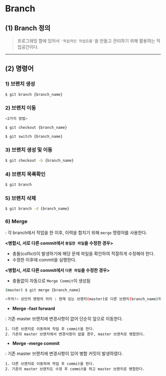 # Branch

## (1) Branch 정의

> 프로그래밍 함에 있어서 `'독립적인 작업흐름'`을 만들고 관리하기 위해 활용하는 작업공간이다.

---

## (2) 명령어

### **1) 브랜치 생성**

```bash
$ git branch {branch_name}
```

### **2) 브랜치 이동**

```bash
<2가지 방법>

$ git checkout {branch_name}

$ git switch {branch_name}
```

### **3) 브랜치 생성 및 이동**

```bash
$ git checkout -b {branch_name}
```

### **4) 브랜치 목록확인**

```bash
$ git branch
```

### **5) 브랜치 삭제**

```bash
$ git branch -d {branch_name}
```

### **6) Merge**


: 각 branch에서 작업을 한 이후, 이력을 합치기 위해 `merge` 명령어를 사용한다.

**<병합시, 서로 다른 commit에서 `동일한 파일`을 수정한 경우>**
  - 충돌(coflict)이 발생하기에 해당 문제 파일을 확인하여 적절하게 수정해야 한다.
  - 수정한 이후에 commit을 실행한다.

**<병합시, 서로 다른 commit에서 `다른 파일`을 수정한 경우>**
  - 충돌없이 자동으로 `Merge Commit`이 생성됨

```bash
(master) $ git merge {branch_name}

<주의!> 상단의 명령의 의미 : 현재 있는 브랜치(master)로 다른 브랜치(branch_name)의 작업을 가져온다.
```

- **Merge -fast forward**

: 기존 master 브랜치에 변경사항이 없어 단순히 앞으로 이동한다.

```
1. 다른 브랜치로 이동하여 작업 후 commit을 한다.
2. 기존의 master 브랜치에서 변경사항이 없을 경우, master 브랜치로 병합한다.
```

- **Merge -merge commit**

: 기존 master 브랜치에 변경사항이 있어 병합 커밋이 발생하였다.

```
1. 다른 브랜치로 이동하여 작업 후 commit을 한다.
2. 기존의 master 브랜치도 수정 후 commit을 하고 master 브랜치로 병합한다.